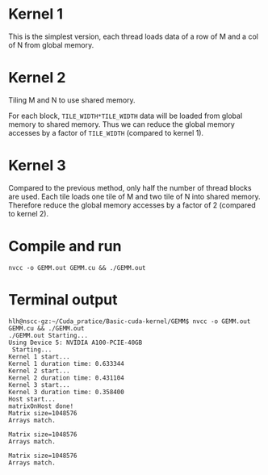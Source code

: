 # Kernel 1
This is the simplest version, each thread loads data of a row of M and a col of N from global memory.

# Kernel 2
Tiling M and N to use shared memory.

For each block, `TILE_WIDTH*TILE_WIDTH` data will be loaded from global memory to shared memory.
Thus we can reduce the global memory accesses by a factor of `TILE_WIDTH` (compared to kernel 1).

# Kernel 3
Compared to the previous method, only half the number of thread blocks are used.
Each tile loads one tile of M and two tile of N into shared memory.
Therefore reduce the global memory accesses by a factor of 2 (compared to kernel 2).

# Compile and run
`nvcc -o GEMM.out GEMM.cu && ./GEMM.out`
# Terminal output
```
hlh@nscc-gz:~/Cuda_pratice/Basic-cuda-kernel/GEMM$ nvcc -o GEMM.out GEMM.cu && ./GEMM.out 
./GEMM.out Starting...
Using Device 5: NVIDIA A100-PCIE-40GB
 Starting...
Kernel 1 start...
Kernel 1 duration time: 0.633344
Kernel 2 start...
Kernel 2 duration time: 0.431104
Kernel 3 start...
Kernel 3 duration time: 0.358400
Host start...
matrixOnHost done!
Matrix size=1048576
Arrays match.

Matrix size=1048576
Arrays match.

Matrix size=1048576
Arrays match.
```
